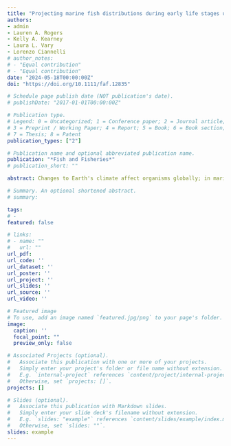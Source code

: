 ```yaml
---
title: "Projecting marine fish distributions during early life stages under future climate scenarios"
authors:
- admin
- Lauren A. Rogers
- Kelly A. Kearney
- Laura L. Vary
- Lorenzo Ciannelli
# author_notes:
# - "Equal contribution"
# - "Equal contribution"
date: "2024-05-18T00:00:00Z"
doi: "https://doi.org/10.1111/faf.12835"

# Schedule page publish date (NOT publication's date).
# publishDate: "2017-01-01T00:00:00Z"

# Publication type.
# Legend: 0 = Uncategorized; 1 = Conference paper; 2 = Journal article;
# 3 = Preprint / Working Paper; 4 = Report; 5 = Book; 6 = Book section;
# 7 = Thesis; 8 = Patent
publication_types: ["2"]

# Publication name and optional abbreviated publication name.
publication: "*Fish and Fisheries*"
# publication_short: ""

abstract: Changes to Earth's climate affect organisms globally; in marine systems, these impacts are seen through warming water temperatures, ocean acidification, hypoxia and frequent marine heatwaves. These effects may lead to the movement of species to more favourable conditions. While climate-driven movement is well studied at the adult stage, how the early life stages of marine fish will respond to future variability is less clear. Many fish species are constrained by specific spawning locations or phenology. Spawning in certain locations allows for local retention of offspring, while precise timing can facilitate transport of offspring to nursery locations through seasonal circulation patterns. Our research investigates how changing oceans impact the location and timing of spawning of Bering Sea groundfishes over the next century. We used ROMS SST and SSS model output and NOAA survey data in species distribution models to hindcast and project distributions and centre of gravity for eggs and larvae of six groundfish species. Our analyses found that most of our study species exhibit flexible geography. However, the speed and direction of egg and larval movement did not track the speed and direction of their respective thermal niches. Hence, the projected distributional patterns of adult stages may be limited by their early life stages. This response is likely to be mirrored globally by other species with planktonic eggs and larvae. These results indicate that life history considerations are critical for the management of commercially important species, as effects on early life stages are strongly connected to the success or failure of adult populations.

# Summary. An optional shortened abstract.
# summary:

tags:
# - 
featured: false

# links:
# - name: ""
#   url: ""
url_pdf: 
url_code: ''
url_dataset: ''
url_poster: ''
url_project: ''
url_slides: ''
url_source: ''
url_video: ''

# Featured image
# To use, add an image named `featured.jpg/png` to your page's folder. 
image:
  caption: ''
  focal_point: ""
  preview_only: false

# Associated Projects (optional).
#   Associate this publication with one or more of your projects.
#   Simply enter your project's folder or file name without extension.
#   E.g. `internal-project` references `content/project/internal-project/index.md`.
#   Otherwise, set `projects: []`.
projects: []

# Slides (optional).
#   Associate this publication with Markdown slides.
#   Simply enter your slide deck's filename without extension.
#   E.g. `slides: "example"` references `content/slides/example/index.md`.
#   Otherwise, set `slides: ""`.
slides: example
---
```


